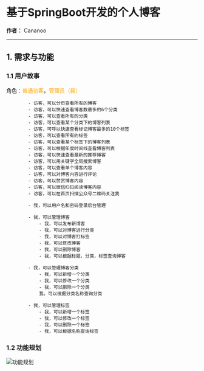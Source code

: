 # 基于SpringBoot开发的个人博客
**作者：** Cananoo

---

## 1. 需求与功能

### 1.1 用户故事  

角色：<span style="color:orange;">普通访客</span>，<span style="color:orange;">管理员（我）</span>

            - 访客，可以分页查看所有的博客
            - 访客，可以快速查看博客数最多的6个分类
            - 访客，可以查看所有的分类
            - 访客，可以查看某个分类下的博客列表
            - 访客，可呼以快速查看标记博客最多的10个标签
            - 访客，可以查看所有的标签
            - 访客，可以查看某个标签下的博客列表
            - 访客，可以根据年度时间线查看博客列表
            - 访客，可以快速查看最新的推荐博客
            - 访客，可以用关键字全局搜索博客
            - 访客，可以查看单个博客内容
            - 访客，可以对博客内容进行评论
            - 访客，可以赞赏博客内容  
            - 访客，可以微信扫码阅读博客内容
            - 访客，可以在首页扫描公众号二维码关注我
            
            - 我，可以用户名和密码登录后台管理
            
            - 我，可以管理博客
                - 我，可以发布新博客
                - 我，可以对博客进行分类
                - 我，可以对博客打标签
                - 我，可以修改博客
                - 我，可以删除博客
                - 我，可以根据标题，分类，标签查询博客
           
            - 我，可以管理博客分类
                - 我，可以新增一个分类
                - 我，可以修改一个分类
                - 我，可以删除一个分类
                我，可以根据分类名称查询分类
            
            - 我，可以管理标签
                - 我，可以新增一个标签
                - 我，可以修改一个标签
                - 我，可以删除一个标签
                - 我，可以根据名称查询标签

### 1.2 功能规划

![功能规划](./func.png)

